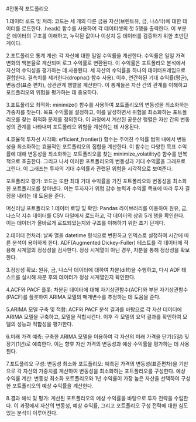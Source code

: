 #전통적 포트폴리오

1.데이터 로드 및 처리:
코드는 세 개의 다른 금융 자산(브렌트유, 금, 나스닥)에 대한 데이터를 로드한다.
.head() 함수를 사용하여 각 데이터셋의 첫 5행을 출력한다.
이 부분은 데이터의 구조를 이해하고, 누락된 값이나 이상치 등 데이터를 검증하기 위한 초반단계이다.

2.포트폴리오 통계 계산:
각 자산에 대한 일일 수익률을 계산한다. 수익률은 일일 가격 변화의 백분율로 계산되며 로그 수익률로 변환된다.
이 수익률은 포트폴리오 분석에서 자산의 수익성을 평가하는 데 사용된다.
세 자산의 수익률을 하나의 데이터프레임으로 결합한다.
결측치를 제거한다(dropna() 함수 사용).
이후, 연간화된 기대 수익률(평균), 변동성(표준 편차), 상관관계 행렬을 계산한다. 이 통계들은 자산 간의 관계를 이해하고 포트폴리오의 위험을 평가하는 데 중요하다.

3.포트폴리오 최적화:
minimize() 함수를 사용하여 포트폴리오의 변동성을 최소화하는 가중치를 찾는다.
목표 수익률을 설정하고, 이를 달성하면서 위험을 최소화하는 포트폴리오를 찾는 최적화 문제를 정의한다.
이 과정에서 계산된 공분산 행렬은 자산 간의 변동성의 관계를 나타내며 포트폴리오 위험을 계산하는 데 사용된다.

4.효율적 투자선 시각화:
efficient_frontier() 함수는 주어진 수익률 범위 내에서 변동성을 최소화하는 효율적인 포트폴리오의 집합을 계산한다.
이 함수는 다양한 목표 수익률에 대해 변동성을 최소화하는 포트폴리오를 찾는 minimize_volatility() 함수를 반복적으로 호출한다.
그리고 나서 이러한 포트폴리오의 변동성과 기대 수익률을 그래프로 그린다. 이 그래프는 투자의 기대 수익률과 관련된 위험을 시각적으로 보여준다.

포트폴리오 평가:
코드는 또한 최대 기대 수익률을 가진 포트폴리오와 변동성을 최소화한 포트폴리오를 찾아낸다.
이는 투자자가 위험 감수 능력과 수익률 목표에 따라 투자 결정을 내리는 데 도움을 준다.


머신러닝 포트폴리오
1.데이터 로딩 및 확인: Pandas 라이브러리를 이용하여 원유, 금, 나스닥 지수 데이터를 CSV 파일에서 로드하고, 각 데이터의 상위 5개 행을 확인한다. 이는 데이터가 올바르게 로드되었는지와 구조를 이해하기 위한 초기 단계다.

2.데이터 전처리:
날짜 열을 datetime 형식으로 변환하고 인덱스로 설정하여 시간에 따른 분석이 용이하게 한다.
ADF(Augmented Dickey-Fuller) 테스트를 각 데이터에 적용해 시계열의 정상성을 검사한다. 정상 시계열이 아닌 경우, 차분을 통해 정상성을 확보한다.

3.정상성 확보: 원유, 금, 나스닥 데이터에 대하여 차분(diff)을 수행하고, 다시 ADF 테스트를 실시해 차분 후의 데이터가 정상 시계열인지 확인한다.

4.ACF와 PACF 플롯: 차분된 데이터에 대해 자기상관함수(ACF)와 부분 자기상관함수(PACF)를 플롯하여 ARIMA 모델의 매개변수를 추정하는 데 도움을 준다.

5.ARIMA 모델 구축 및 적합: ACF와 PACF 분석 결과를 바탕으로 각 자산 데이터에 ARIMA 모델을 구축하고, 모델을 적합시킨다. 이후 각 모델의 요약 결과를 확인하여 모델의 성능과 적합성을 평가한다.

6.미래 가격 예측: 구축한 ARIMA 모델을 이용하여 각 자산의 미래 가격을 단기(5일) 및 장기(1년)로 예측한다. 이는 향후 자산 가격의 변동성과 예상 수익률을 평가하는 데 사용된다.

7.포트폴리오 구성:
변동성 최소화 포트폴리오: 예측된 가격의 변동성(표준편차)을 기반으로 각 자산의 가중치를 계산하여 변동성을 최소화하는 포트폴리오를 구성한다.
예상 수익률 계산: 변동성 최소화 포트폴리오와 1년 수익률이 가장 높은 자산을 선택하여 구성한 포트폴리오의 예상 수익률을 계산한다.

8.결과 해석 및 평가: 계산된 포트폴리오의 예상 수익률을 바탕으로 투자 전략을 수립한다. 이 과정에서 자산의 변동성, 예상 수익률, 그리고 포트폴리오 구성 전략에 대한 심도 있는 분석이 이루어진다.
